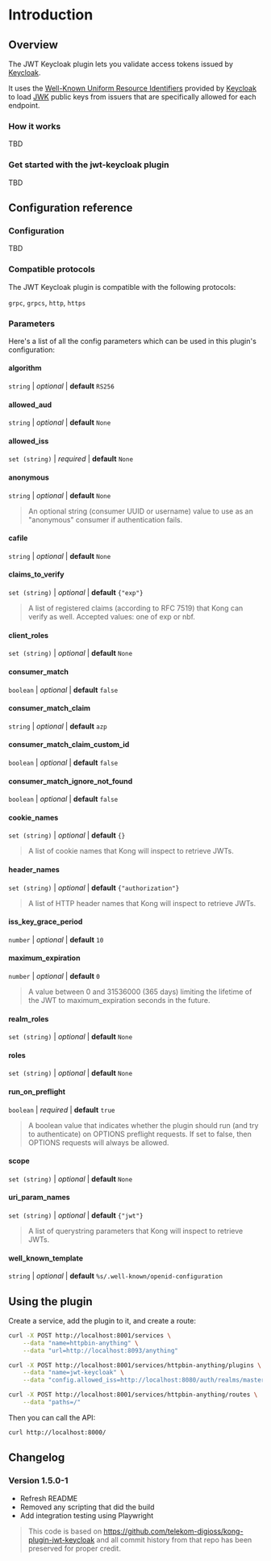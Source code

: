 # Introduction

## Overview

The JWT Keycloak plugin lets you validate access tokens issued by [Keycloak](https://www.keycloak.org/).

It uses the [Well-Known Uniform Resource Identifiers](https://tools.ietf.org/html/rfc5785) provided by [Keycloak](https://www.keycloak.org/) to load [JWK](https://tools.ietf.org/html/rfc7517) public keys from issuers that are specifically allowed for each endpoint.

### How it works

TBD

### Get started with the jwt-keycloak plugin

TBD

## Configuration reference

### Configuration

TBD

### Compatible protocols

The JWT Keycloak plugin is compatible with the following protocols:

`grpc`, `grpcs`, `http`, `https`

### Parameters

Here's a list of all the config parameters which can be used in this plugin's configuration:

#### algorithm

`string` | _optional_ | **default** `RS256`

#### allowed_aud

`string` | _optional_ | **default** `None`

#### allowed_iss

`set (string)` | _required_ | **default** `None`

#### anonymous

`string` | _optional_ | **default** `None`

> An optional string (consumer UUID or username) value to use as an "anonymous" consumer if authentication fails.

#### cafile

`string` | _optional_ | **default** `None`

#### claims_to_verify

`set (string)` | _optional_ | **default** `{"exp"}`

> A list of registered claims (according to RFC 7519) that Kong can verify as well. Accepted values: one of exp or nbf.

#### client_roles

`set (string)` | _optional_ | **default** `None`

#### consumer_match

`boolean` | _optional_ | **default** `false`

#### consumer_match_claim

`string` | _optional_ | **default** `azp`

#### consumer_match_claim_custom_id

`boolean` | _optional_ | **default** `false`

#### consumer_match_ignore_not_found

`boolean` | _optional_ | **default** `false`

#### cookie_names

`set (string)` | _optional_ | **default** `{}`

> A list of cookie names that Kong will inspect to retrieve JWTs.

#### header_names

`set (string)` | _optional_ | **default** `{"authorization"}`

> A list of HTTP header names that Kong will inspect to retrieve JWTs.

#### iss_key_grace_period

`number` | _optional_ | **default** `10`

#### maximum_expiration

`number` | _optional_ | **default** `0`

> A value between 0 and 31536000 (365 days) limiting the lifetime of the JWT to maximum_expiration seconds in the future.

#### realm_roles

`set (string)` | _optional_ | **default** `None`

#### roles

`set (string)` | _optional_ | **default** `None`

#### run_on_preflight

`boolean` | _required_ | **default** `true`

> A boolean value that indicates whether the plugin should run (and try to authenticate) on OPTIONS preflight requests. If set to false, then OPTIONS requests will always be allowed.

#### scope

`set (string)` | _optional_ | **default** `None`

#### uri_param_names

`set (string)` | _optional_ | **default** `{"jwt"}`

> A list of querystring parameters that Kong will inspect to retrieve JWTs.

#### well_known_template

`string` | _optional_ | **default** `%s/.well-known/openid-configuration`

## Using the plugin

Create a service, add the plugin to it, and create a route:

```bash
curl -X POST http://localhost:8001/services \
    --data "name=httpbin-anything" \
    --data "url=http://localhost:8093/anything"

curl -X POST http://localhost:8001/services/httpbin-anything/plugins \
    --data "name=jwt-keycloak" \
    --data "config.allowed_iss=http://localhost:8080/auth/realms/master"

curl -X POST http://localhost:8001/services/httpbin-anything/routes \
    --data "paths=/"
```

Then you can call the API:

```bash
curl http://localhost:8000/
```

## Changelog

### Version 1.5.0-1

- Refresh README
- Removed any scripting that did the build
- Add integration testing using Playwright

> This code is based on https://github.com/telekom-digioss/kong-plugin-jwt-keycloak and all commit history from that repo has been preserved for proper credit.
